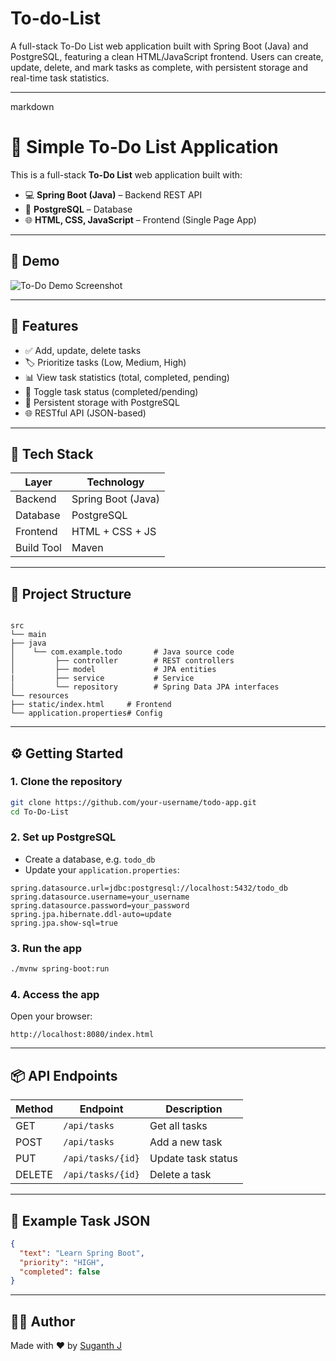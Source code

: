 # To-do-List
A full-stack To-Do List web application built with Spring Boot (Java) and PostgreSQL, featuring a clean HTML/JavaScript frontend. Users can create, update, delete, and mark tasks as complete, with persistent storage and real-time task statistics.


---

markdown
# 📝 Simple To-Do List Application

This is a full-stack **To-Do List** web application built with:

- 💻 **Spring Boot (Java)** – Backend REST API
- 🐘 **PostgreSQL** – Database
- 🌐 **HTML, CSS, JavaScript** – Frontend (Single Page App)

---

## 📸 Demo

![To-Do Demo Screenshot](demo.png) <!-- Replace with your image or remove if not applicable -->

---

## 🚀 Features

- ✅ Add, update, delete tasks
- 🏷️ Prioritize tasks (Low, Medium, High)
- 📊 View task statistics (total, completed, pending)
- 🔁 Toggle task status (completed/pending)
- 💾 Persistent storage with PostgreSQL
- 🌐 RESTful API (JSON-based)

---

## 🧰 Tech Stack

| Layer      | Technology         |
|------------|--------------------|
| Backend    | Spring Boot (Java) |
| Database   | PostgreSQL         |
| Frontend   | HTML + CSS + JS    |
| Build Tool | Maven   |

---

## 📁 Project Structure

```

src
└── main
├── java
│    └── com.example.todo       # Java source code
│         ├── controller        # REST controllers
│         ├── model             # JPA entities
|         ├── service           # Service
│         └── repository        # Spring Data JPA interfaces
└── resources
├── static/index.html     # Frontend
└── application.properties# Config

````

---

## ⚙️ Getting Started

### 1. Clone the repository

```bash
git clone https://github.com/your-username/todo-app.git
cd To-Do-List
````

### 2. Set up PostgreSQL

* Create a database, e.g. `todo_db`
* Update your `application.properties`:

```properties
spring.datasource.url=jdbc:postgresql://localhost:5432/todo_db
spring.datasource.username=your_username
spring.datasource.password=your_password
spring.jpa.hibernate.ddl-auto=update
spring.jpa.show-sql=true
```

### 3. Run the app

```bash
./mvnw spring-boot:run
```

### 4. Access the app

Open your browser:

```
http://localhost:8080/index.html
```

---

## 📦 API Endpoints

| Method | Endpoint          | Description        |
| ------ | ----------------- | ------------------ |
| GET    | `/api/tasks`      | Get all tasks      |
| POST   | `/api/tasks`      | Add a new task     |
| PUT    | `/api/tasks/{id}` | Update task status |
| DELETE | `/api/tasks/{id}` | Delete a task      |

---

## 🧪 Example Task JSON

```json
{
  "text": "Learn Spring Boot",
  "priority": "HIGH",
  "completed": false
}
```
---

## 🙋‍♂️ Author

Made with ❤️ by [Suganth J](https://github.com/Suganth46)


